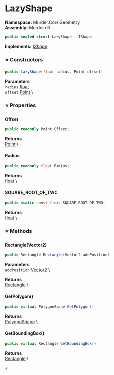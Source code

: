 # LazyShape

**Namespace:** Murder.Core.Geometry \
**Assembly:** Murder.dll

```csharp
public sealed struct LazyShape : IShape
```

**Implements:** _[IShape](../../../Murder/Core/Geometry/IShape.html)_

### ⭐ Constructors
```csharp
public LazyShape(float radius, Point offset)
```

**Parameters** \
`radius` [float](https://learn.microsoft.com/en-us/dotnet/api/System.Single?view=net-7.0) \
`offset` [Point](../../../Murder/Core/Geometry/Point.html) \

### ⭐ Properties
#### Offset
```csharp
public readonly Point Offset;
```

**Returns** \
[Point](../../../Murder/Core/Geometry/Point.html) \
#### Radius
```csharp
public readonly float Radius;
```

**Returns** \
[float](https://learn.microsoft.com/en-us/dotnet/api/System.Single?view=net-7.0) \
#### SQUARE_ROOT_OF_TWO
```csharp
public static const float SQUARE_ROOT_OF_TWO;
```

**Returns** \
[float](https://learn.microsoft.com/en-us/dotnet/api/System.Single?view=net-7.0) \
### ⭐ Methods
#### Rectangle(Vector2)
```csharp
public Rectangle Rectangle(Vector2 addPosition)
```

**Parameters** \
`addPosition` [Vector2](../../../Murder/Core/Geometry/Vector2.html) \

**Returns** \
[Rectangle](../../../Murder/Core/Geometry/Rectangle.html) \

#### GetPolygon()
```csharp
public virtual PolygonShape GetPolygon()
```

**Returns** \
[PolygonShape](../../../Murder/Core/Geometry/PolygonShape.html) \

#### GetBoundingBox()
```csharp
public virtual Rectangle GetBoundingBox()
```

**Returns** \
[Rectangle](../../../Murder/Core/Geometry/Rectangle.html) \



⚡